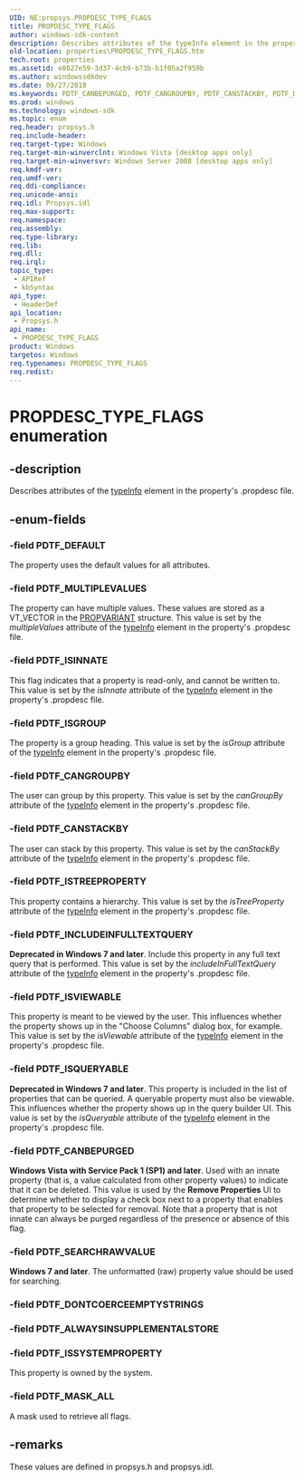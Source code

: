 ```yaml
---
UID: NE:propsys.PROPDESC_TYPE_FLAGS
title: PROPDESC_TYPE_FLAGS
author: windows-sdk-content
description: Describes attributes of the typeInfo element in the property's .propdesc file.
old-location: properties\PROPDESC_TYPE_FLAGS.htm
tech.root: properties
ms.assetid: e8027e59-3d37-4cb9-b73b-b1f05a2f959b
ms.author: windowssdkdev
ms.date: 09/27/2018
ms.keywords: PDTF_CANBEPURGED, PDTF_CANGROUPBY, PDTF_CANSTACKBY, PDTF_DEFAULT, PDTF_INCLUDEINFULLTEXTQUERY, PDTF_ISGROUP, PDTF_ISINNATE, PDTF_ISQUERYABLE, PDTF_ISSYSTEMPROPERTY, PDTF_ISTREEPROPERTY, PDTF_ISVIEWABLE, PDTF_MASK_ALL, PDTF_MULTIPLEVALUES, PDTF_SEARCHRAWVALUE, PROPDESC_TYPE_FLAGS, PROPDESC_TYPE_FLAGS enumeration [Windows Properties], properties.PROPDESC_TYPE_FLAGS, propsys/PDTF_CANBEPURGED, propsys/PDTF_CANGROUPBY, propsys/PDTF_CANSTACKBY, propsys/PDTF_DEFAULT, propsys/PDTF_INCLUDEINFULLTEXTQUERY, propsys/PDTF_ISGROUP, propsys/PDTF_ISINNATE, propsys/PDTF_ISQUERYABLE, propsys/PDTF_ISSYSTEMPROPERTY, propsys/PDTF_ISTREEPROPERTY, propsys/PDTF_ISVIEWABLE, propsys/PDTF_MASK_ALL, propsys/PDTF_MULTIPLEVALUES, propsys/PDTF_SEARCHRAWVALUE, propsys/PROPDESC_TYPE_FLAGS, shell.PROPDESC_TYPE_FLAGS, shell_PROPDESC_TYPE_FLAGS
ms.prod: windows
ms.technology: windows-sdk
ms.topic: enum
req.header: propsys.h
req.include-header: 
req.target-type: Windows
req.target-min-winverclnt: Windows Vista [desktop apps only]
req.target-min-winversvr: Windows Server 2008 [desktop apps only]
req.kmdf-ver: 
req.umdf-ver: 
req.ddi-compliance: 
req.unicode-ansi: 
req.idl: Propsys.idl
req.max-support: 
req.namespace: 
req.assembly: 
req.type-library: 
req.lib: 
req.dll: 
req.irql: 
topic_type:
 - APIRef
 - kbSyntax
api_type:
 - HeaderDef
api_location:
 - Propsys.h
api_name:
 - PROPDESC_TYPE_FLAGS
product: Windows
targetos: Windows
req.typenames: PROPDESC_TYPE_FLAGS
req.redist: 
---
```


# PROPDESC_TYPE_FLAGS enumeration


## -description


Describes attributes of the <a href="https://msdn.microsoft.com/en-us/library/Bb773889(v=VS.85).aspx">typeInfo</a> element in the property's .propdesc file.


## -enum-fields




### -field PDTF_DEFAULT

The property uses the default values for all attributes.


### -field PDTF_MULTIPLEVALUES

The property can have multiple values. These values are stored as a VT_VECTOR in the <a href="https://msdn.microsoft.com/e86cc279-826d-4767-8d96-fc8280060ea1">PROPVARIANT</a> structure. This value is set by the <i>multipleValues</i> attribute of the <a href="https://msdn.microsoft.com/en-us/library/Bb773889(v=VS.85).aspx">typeInfo</a> element in the property's .propdesc file.


### -field PDTF_ISINNATE

This flag indicates that a property is read-only, and cannot be written to. This value is set by the <i>isInnate</i> attribute of the <a href="https://msdn.microsoft.com/en-us/library/Bb773889(v=VS.85).aspx">typeInfo</a> element in the property's .propdesc file.


### -field PDTF_ISGROUP

The property is a group heading. This value is set by the <i>isGroup</i> attribute of the <a href="https://msdn.microsoft.com/en-us/library/Bb773889(v=VS.85).aspx">typeInfo</a> element in the property's .propdesc file.


### -field PDTF_CANGROUPBY

The user can group by this property. This value is set by the <i>canGroupBy</i> attribute of the <a href="https://msdn.microsoft.com/en-us/library/Bb773889(v=VS.85).aspx">typeInfo</a> element in the property's .propdesc file.


### -field PDTF_CANSTACKBY

The user can stack by this property. This value is set by the <i>canStackBy</i> attribute of the <a href="https://msdn.microsoft.com/en-us/library/Bb773889(v=VS.85).aspx">typeInfo</a> element in the property's .propdesc file.


### -field PDTF_ISTREEPROPERTY

This property contains a hierarchy. This value is set by the <i>isTreeProperty</i> attribute of the <a href="https://msdn.microsoft.com/en-us/library/Bb773889(v=VS.85).aspx">typeInfo</a> element in the property's .propdesc file.


### -field PDTF_INCLUDEINFULLTEXTQUERY

<b>Deprecated in Windows 7 and later</b>. Include this property in any full text query that is performed. This value is set by the <i>includeInFullTextQuery</i> attribute of the <a href="https://msdn.microsoft.com/en-us/library/Bb773889(v=VS.85).aspx">typeInfo</a> element in the property's .propdesc file.


### -field PDTF_ISVIEWABLE

This property is meant to be viewed by the user. This influences whether the property shows up in the "Choose Columns" dialog box, for example. This value is set by the <i>isViewable</i> attribute of the <a href="https://msdn.microsoft.com/en-us/library/Bb773889(v=VS.85).aspx">typeInfo</a> element in the property's .propdesc file.


### -field PDTF_ISQUERYABLE

<b>Deprecated in Windows 7 and later</b>. This property is included in the list of properties that can be queried. A queryable property must also be viewable. This influences whether the property shows up in the query builder UI. This value is set by the <i>isQueryable</i> attribute of the <a href="https://msdn.microsoft.com/en-us/library/Bb773889(v=VS.85).aspx">typeInfo</a> element in the property's .propdesc file.


### -field PDTF_CANBEPURGED

<b>Windows Vista with Service Pack 1 (SP1) and later</b>. Used with an innate property (that is, a value calculated from other property values) to indicate that it can be deleted. This value is used by the <b>Remove Properties</b> UI to determine whether to display a check box next to a property that enables that property to be selected for removal. Note that a property that is not innate can always be purged regardless of the presence or absence of this flag.


### -field PDTF_SEARCHRAWVALUE

<b>Windows 7 and later</b>. The unformatted (raw) property value should be used for searching.


### -field PDTF_DONTCOERCEEMPTYSTRINGS


### -field PDTF_ALWAYSINSUPPLEMENTALSTORE


### -field PDTF_ISSYSTEMPROPERTY

This property is owned by the system.


### -field PDTF_MASK_ALL

A mask used to retrieve all flags.


## -remarks



These values are defined in propsys.h and propsys.idl.



